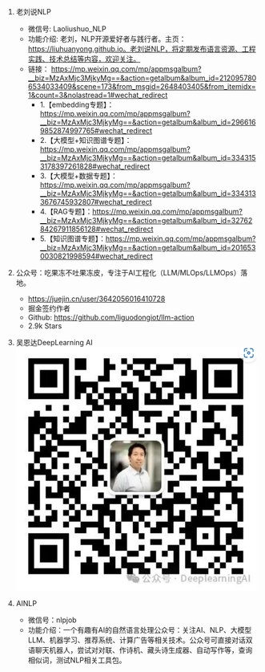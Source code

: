 1. 老刘说NLP

   - 微信号: Laoliushuo_NLP
   - 功能介绍: 老刘，NLP开源爱好者与践行者。主页：https://liuhuanyong.github.io。老刘说NLP，将定期发布语言资源、工程实践、技术总结等内容，欢迎关注。
   - 链接： https://mp.weixin.qq.com/mp/appmsgalbum?__biz=MzAxMjc3MjkyMg==&action=getalbum&album_id=2120957806534033409&scene=173&from_msgid=2648403405&from_itemidx=1&count=3&nolastread=1#wechat_redirect
      - 1.【embedding专题】：https://mp.weixin.qq.com/mp/appmsgalbum?__biz=MzAxMjc3MjkyMg==&action=getalbum&album_id=2966169852874997765#wechat_redirect
      - 2.【大模型+知识图谱专题】：https://mp.weixin.qq.com/mp/appmsgalbum?__biz=MzAxMjc3MjkyMg==&action=getalbum&album_id=3343153178397261828#wechat_redirect
      - 3.【大模型+数据专题】：https://mp.weixin.qq.com/mp/appmsgalbum?__biz=MzAxMjc3MjkyMg==&action=getalbum&album_id=3343133676745932807#wechat_redirect
      - 4.【RAG专题】：https://mp.weixin.qq.com/mp/appmsgalbum?__biz=MzAxMjc3MjkyMg==&action=getalbum&album_id=3276284267911856128#wechat_redirect
      - 5.【知识图谱专题】：https://mp.weixin.qq.com/mp/appmsgalbum?__biz=MzAxMjc3MjkyMg==&action=getalbum&album_id=2016530030821998594#wechat_redirect
   
2. 公众号：吃果冻不吐果冻皮，专注于AI工程化（LLM/MLOps/LLMOps）落地。
   - https://juejin.cn/user/3642056016410728
   - 掘金签约作者
   - Github: https://github.com/liguodongiot/llm-action
   - 2.9k Stars

3. 吴恩达DeepLearning AI
   ![](.01_优秀公众号_images/DeepLearningAI公众号.png)

4. AINLP
   - 微信号：nlpjob
   - 功能介绍：一个有趣有AI的自然语言处理公众号：关注AI、NLP、大模型LLM、机器学习、推荐系统、计算广告等相关技术。公众号可直接对话双语聊天机器人，尝试对对联、作诗机、藏头诗生成器、自动写作等，查询相似词，测试NLP相关工具包。